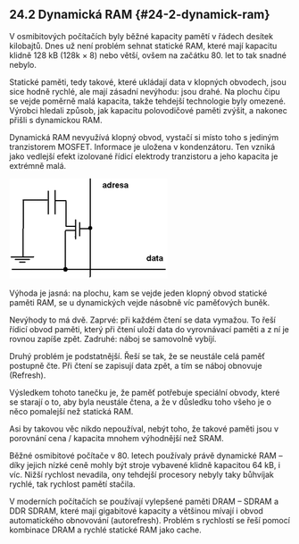 ## 24.2 Dynamická RAM {#24-2-dynamick-ram}

V osmibitových počítačích byly běžné kapacity pamětí v řádech desítek kilobajtů. Dnes už není problém sehnat statické RAM, které mají kapacitu klidně 128 kB (128k × 8) nebo větší, ovšem na začátku 80\. let to tak snadné nebylo.

Statické paměti, tedy takové, které ukládají data v klopných obvodech, jsou sice hodně rychlé, ale mají zásadní nevýhodu: jsou drahé. Na plochu čipu se vejde poměrně malá kapacita, takže tehdejší technologie byly omezené. Výrobci hledali způsob, jak kapacitu polovodičové paměti zvýšit, a nakonec přišli s dynamickou RAM.

Dynamická RAM nevyužívá klopný obvod, vystačí si místo toho s jediným tranzistorem MOSFET. Informace je uložena v kondenzátoru. Ten vzniká jako vedlejší efekt izolované řídicí elektrody tranzistoru a jeho kapacita je extrémně malá.

![300-1.png](images/000258.png)

Výhoda je jasná: na plochu, kam se vejde jeden klopný obvod statické paměti RAM, se u dynamických vejde násobně víc paměťových buněk.

Nevýhody to má dvě. Zaprvé: při každém čtení se data vymažou. To řeší řídicí obvod paměti, který při čtení uloží data do vyrovnávací paměti a z ní je rovnou zapíše zpět. Zadruhé: náboj se samovolně vybíjí.

Druhý problém je podstatnější. Řeší se tak, že se neustále celá paměť postupně čte. Při čtení se zapisují data zpět, a tím se náboj obnovuje (Refresh).

Výsledkem tohoto tanečku je, že paměť potřebuje speciální obvody, které se starají o to, aby byla neustále čtena, a že v důsledku toho všeho je o něco pomalejší než statická RAM.

Asi by takovou věc nikdo nepoužíval, nebýt toho, že takové paměti jsou v porovnání cena / kapacita mnohem výhodnější než SRAM.

Běžné osmibitové počítače v 80\. letech používaly právě dynamické RAM – díky jejich nízké ceně mohly být stroje vybavené klidně kapacitou 64 kB, i víc. Nižší rychlost nevadila, ony tehdejší procesory nebyly taky bůhvíjak rychlé, tak rychlost pamětí stačila.

V moderních počítačích se používají vylepšené paměti DRAM – SDRAM a DDR SDRAM, které mají gigabitové kapacity a většinou mívají i obvod automatického obnovování (autorefresh). Problém s rychlostí se řeší pomocí kombinace DRAM a rychlé statické RAM jako cache.